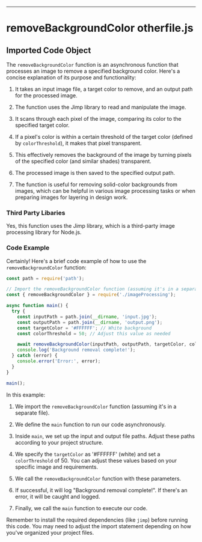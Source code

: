 

  
---
# removeBackgroundColor otherfile.js
## Imported Code Object
The `removeBackgroundColor` function is an asynchronous function that processes an image to remove a specified background color. Here's a concise explanation of its purpose and functionality:

1. It takes an input image file, a target color to remove, and an output path for the processed image.

2. The function uses the Jimp library to read and manipulate the image.

3. It scans through each pixel of the image, comparing its color to the specified target color.

4. If a pixel's color is within a certain threshold of the target color (defined by `colorThreshold`), it makes that pixel transparent.

5. This effectively removes the background of the image by turning pixels of the specified color (and similar shades) transparent.

6. The processed image is then saved to the specified output path.

7. The function is useful for removing solid-color backgrounds from images, which can be helpful in various image processing tasks or when preparing images for layering in design work.

### Third Party Libaries

Yes, this function uses the Jimp library, which is a third-party image processing library for Node.js.

### Code Example

Certainly! Here's a brief code example of how to use the `removeBackgroundColor` function:

```javascript
const path = require('path');

// Import the removeBackgroundColor function (assuming it's in a separate file)
const { removeBackgroundColor } = require('./imageProcessing');

async function main() {
  try {
    const inputPath = path.join(__dirname, 'input.jpg');
    const outputPath = path.join(__dirname, 'output.png');
    const targetColor = '#FFFFFF'; // White background
    const colorThreshold = 50; // Adjust this value as needed

    await removeBackgroundColor(inputPath, outputPath, targetColor, colorThreshold);
    console.log('Background removal complete!');
  } catch (error) {
    console.error('Error:', error);
  }
}

main();
```

In this example:

1. We import the `removeBackgroundColor` function (assuming it's in a separate file).

2. We define the `main` function to run our code asynchronously.

3. Inside `main`, we set up the input and output file paths. Adjust these paths according to your project structure.

4. We specify the `targetColor` as '#FFFFFF' (white) and set a `colorThreshold` of 50. You can adjust these values based on your specific image and requirements.

5. We call the `removeBackgroundColor` function with these parameters.

6. If successful, it will log "Background removal complete!". If there's an error, it will be caught and logged.

7. Finally, we call the `main` function to execute our code.

Remember to install the required dependencies (like `jimp`) before running this code. You may need to adjust the import statement depending on how you've organized your project files.


  